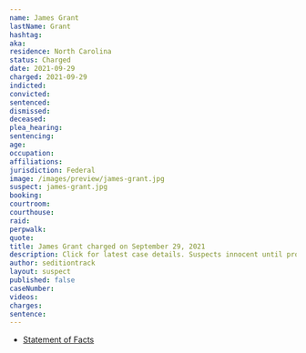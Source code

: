 ```yaml
---
name: James Grant
lastName: Grant
hashtag:
aka:
residence: North Carolina
status: Charged
date: 2021-09-29
charged: 2021-09-29
indicted:
convicted:
sentenced:
dismissed:
deceased:
plea_hearing:
sentencing:
age:
occupation:
affiliations:
jurisdiction: Federal
image: /images/preview/james-grant.jpg
suspect: james-grant.jpg
booking:
courtroom:
courthouse:
raid:
perpwalk:
quote:
title: James Grant charged on September 29, 2021
description: Click for latest case details. Suspects innocent until proven guilty.
author: seditiontrack
layout: suspect
published: false
caseNumber:
videos:
charges:
sentence:
---
```


- [Statement of Facts](https://extremism.gwu.edu/sites/g/files/zaxdzs2191/f/James%20Grant_Statement%20of%20Facts.pdf)
